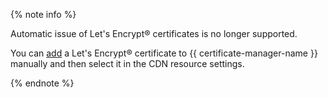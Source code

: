 {% note info %}

Automatic issue of Let's Encrypt® certificates is no longer supported.

You can [add](../../certificate-manager/operations/managed/cert-create.md) a Let's Encrypt® certificate to {{ certificate-manager-name }} manually and then select it in the CDN resource settings.

{% endnote %}